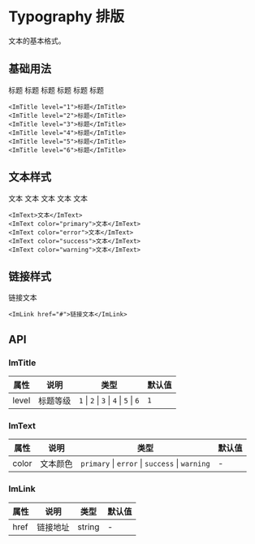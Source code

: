 # Typography 排版

文本的基本格式。

## 基础用法

<ImTitle level="1">标题</ImTitle>
<ImTitle level="2">标题</ImTitle>
<ImTitle level="3">标题</ImTitle>
<ImTitle level="4">标题</ImTitle>
<ImTitle level="5">标题</ImTitle>
<ImTitle level="6">标题</ImTitle>

```vue
<ImTitle level="1">标题</ImTitle>
<ImTitle level="2">标题</ImTitle>
<ImTitle level="3">标题</ImTitle>
<ImTitle level="4">标题</ImTitle>
<ImTitle level="5">标题</ImTitle>
<ImTitle level="6">标题</ImTitle>
```

## 文本样式

<ImText >文本</ImText>
<ImText color="primary">文本</ImText>
<ImText color="error">文本</ImText>
<ImText color="success">文本</ImText>
<ImText color="warning">文本</ImText>

```vue
<ImText>文本</ImText>
<ImText color="primary">文本</ImText>
<ImText color="error">文本</ImText>
<ImText color="success">文本</ImText>
<ImText color="warning">文本</ImText>
```

## 链接样式

<ImLink href="#">链接文本</ImLink>

```vue
<ImLink href="#">链接文本</ImLink>
```

## API

### ImTitle

| 属性  | 说明     | 类型                                   | 默认值 |
| ----- | -------- | -------------------------------------- | ------ |
| level | 标题等级 | `1` \| `2` \| `3` \| `4` \| `5` \| `6` | `1`    |

### ImText

| 属性  | 说明     | 类型                                           | 默认值 |
| ----- | -------- | ---------------------------------------------- | ------ |
| color | 文本颜色 | `primary` \| `error` \| `success` \| `warning` | -      |

### ImLink

| 属性 | 说明     | 类型   | 默认值 |
| ---- | -------- | ------ | ------ |
| href | 链接地址 | string | -      |
